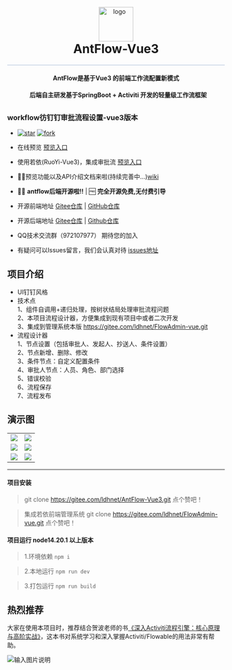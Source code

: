 <p align="center" style="margin-bottom: 0 !important">
	<img alt="logo" src="https://gitee.com/ldhnet/ant-flow/raw/master/public/images/logo.png"  width = "80px"; height= "80px";>
</p>
<h1 align="center" style="margin: 10px 10px; font-weight: bold;margin-top: 0 !important">AntFlow-Vue3</h1>
<h4 style="border-top: solid #ACC0D8 1px;"></h4>
<h4 align="center">AntFlow是基于Vue3 的前端工作流配置新模式 </h4>
<h4 align="center" style="margin: 0px 0px 30px 10px; ">后端自主研发基于SpringBoot + Activiti 开发的轻量级工作流框架</h4>


### workflow彷钉钉审批流程设置-vue3版本

- [![star](https://gitee.com/ldhnet/AntFlow-Vue3/badge/star.svg?theme=dark)](https://gitee.com/ldhnet/AntFlow-Vue3/stargazers)  [![fork](https://gitee.com/ldhnet/AntFlow-Vue3/badge/fork.svg?theme=dark)](https://gitee.com/ldhnet/AntFlow-Vue3/members)

-  在线预览  [预览入口](http://117.72.70.166/ant-flow/dist/) 
-  使用若依(RuoYi-Vue3)，集成审批流  [预览入口](http://117.72.70.166/admin/)
-  📢📢预览功能以及API介绍文档来啦(持续完善中...)[wiki](https://gitee.com/ldhnet/AntFlow-Vue3/wikis)
-  📢📢 **antflow后端开源啦!!** | 🆓 **完全开源免费,无付费引导** 
-  开源前端地址 [Gitee仓库](https://gitee.com/ldhnet/AntFlow-Vue3) |    [GitHub仓库](https://github.com/ldhnet/AntFlow-Vue3) 
-  开源后端地址 [Gitee仓库](https://gitee.com/tylerzhou/Antflow) | [Github仓库](https://github.com/mrtylerzhou/AntFlow)
 
- QQ技术交流群（972107977） 期待您的加入
- 有疑问可以Issues留言，我们会认真对待  [issues地址](https://gitee.com/ldhnet/AntFlow-Vue3/issues)


## 项目介绍
- UI钉钉风格
- 技术点<br />
 1、组件自调用+递归处理，按树状结局处理审批流程问题<br />
 2、本项目流程设计器，方便集成到现有项目中或者二次开发<br />
 3、集成到管理系统本版 https://gitee.com/ldhnet/FlowAdmin-vue.git
- 流程设计器<br />
  1、节点设置（包括审批人、发起人、抄送人、条件设置）<br />
  2、节点新增、删除、修改<br />
  3、条件节点：自定义配置条件<br />
  4、审批人节点：人员、角色、部门选择<br />
  5、错误校验<br />
  6、流程保存<br />
  7、流程发布 

## 演示图 
<table>
    <tr>
        <td><img src="https://gitee.com/ldhnet/AntFlow-Vue3/raw/master/public/images/1-1.png"/></td>
        <td><img src="https://gitee.com/ldhnet/AntFlow-Vue3/raw/master/public/images/1-2.png"/></td>
    </tr> 
    <tr>
        <td><img src="https://gitee.com/ldhnet/AntFlow-Vue3/raw/master/public/images/4.png"/></td>
        <td><img src="https://gitee.com/ldhnet/AntFlow-Vue3/raw/master/public/images/2.png"/></td>
    </tr> 
    <tr>
        <td><img src="https://gitee.com/ldhnet/AntFlow-Vue3/raw/master/public/images/1-4.png"/></td>
        <td><img src="https://gitee.com/ldhnet/AntFlow-Vue3/raw/master/public/images/3.png"/></td>
    </tr> 
</table>
  
-------------------
  
#### 项目安装

> git clone https://gitee.com/ldhnet/AntFlow-Vue3.git 点个赞吧！

> 集成若依前端管理系统 git clone https://gitee.com/ldhnet/FlowAdmin-vue.git 点个赞吧！

#### 项目运行 node14.20.1 以上版本
> 1.环境依赖  `npm i`

> 2.本地运行 `npm run dev` 

> 3.打包运行 `npm run build` 

## 热烈推荐
大家在使用本项目时，推荐结合贺波老师的书[《深入Activiti流程引擎：核心原理与高阶实战》](https://item.jd.com/13928958.html)，这本书对系统学习和深入掌握Activiti/Flowable的用法非常有帮助。

![输入图片说明](https://foruda.gitee.com/images/1699658576150803044/9bdfb7f1_2042292.png "")

